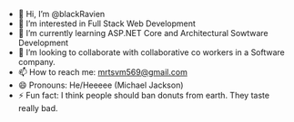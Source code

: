 - 👋 Hi, I’m @blackRavien
- 👀 I’m interested in Full Stack Web Development
- 🌱 I’m currently learning ASP.NET Core and Architectural Sowtware Development
- 💞️ I’m looking to collaborate with collaborative co workers in a Software company.
- 📫 How to reach me: mrtsvm569@gmail.com
- 😄 Pronouns: He/Heeeee (Michael Jackson)
- ⚡ Fun fact: I think people should ban donuts from earth. They taste really bad. 

<!---
blackRavien/blackRavien is a ✨ special ✨ repository because its `README.md` (this file) appears on your GitHub profile.
You can click the Preview link to take a look at your changes.
--->
